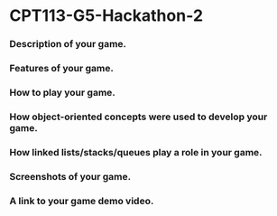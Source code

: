 # CPT113-G5-Hackathon-2
### Description of your game.

### Features of your game.

### How to play your game.

### How object-oriented concepts were used to develop your game.

### How linked lists/stacks/queues play a role in your game.

### Screenshots of your game.

### A link to your game demo video.
